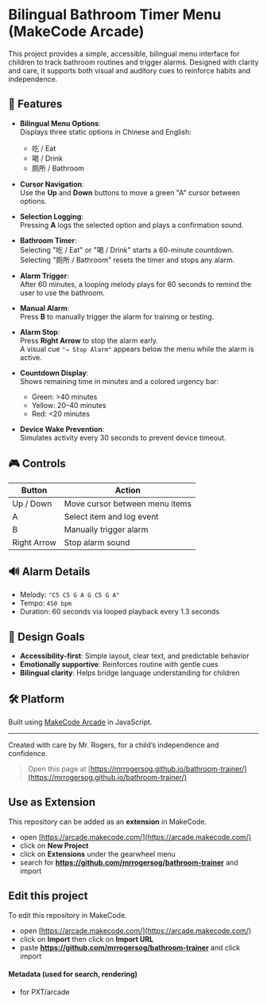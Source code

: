 # Bilingual Bathroom Timer Menu (MakeCode Arcade)

This project provides a simple, accessible, bilingual menu interface for children to track bathroom routines and trigger alarms. Designed with clarity and care, it supports both visual and auditory cues to reinforce habits and independence.

## 🧩 Features

- **Bilingual Menu Options**:  
  Displays three static options in Chinese and English:
  - 吃 / Eat
  - 喝 / Drink
  - 厕所 / Bathroom

- **Cursor Navigation**:  
  Use the **Up** and **Down** buttons to move a green "A" cursor between options.

- **Selection Logging**:  
  Pressing **A** logs the selected option and plays a confirmation sound.

- **Bathroom Timer**:  
  Selecting "吃 / Eat" or "喝 / Drink" starts a 60-minute countdown.  
  Selecting "厕所 / Bathroom" resets the timer and stops any alarm.

- **Alarm Trigger**:  
  After 60 minutes, a looping melody plays for 60 seconds to remind the user to use the bathroom.

- **Manual Alarm**:  
  Press **B** to manually trigger the alarm for training or testing.

- **Alarm Stop**:  
  Press **Right Arrow** to stop the alarm early.  
  A visual cue `"→ Stop Alarm"` appears below the menu while the alarm is active.

- **Countdown Display**:  
  Shows remaining time in minutes and a colored urgency bar:
  - Green: >40 minutes
  - Yellow: 20–40 minutes
  - Red: <20 minutes

- **Device Wake Prevention**:  
  Simulates activity every 30 seconds to prevent device timeout.

## 🎮 Controls

| Button        | Action                          |
|---------------|----------------------------------|
| Up / Down     | Move cursor between menu items   |
| A             | Select item and log event        |
| B             | Manually trigger alarm           |
| Right Arrow   | Stop alarm sound                 |

## 🔊 Alarm Details

- Melody: `"C5 C5 G A G C5 G A"`  
- Tempo: `450 bpm`  
- Duration: 60 seconds via looped playback every 1.3 seconds

## 🧠 Design Goals

- **Accessibility-first**: Simple layout, clear text, and predictable behavior
- **Emotionally supportive**: Reinforces routine with gentle cues
- **Bilingual clarity**: Helps bridge language understanding for children

## 🛠 Platform

Built using [MakeCode Arcade](https://arcade.makecode.com/) in JavaScript.

---

Created with care by Mr. Rogers, for a child’s independence and confidence. 

> Open this page at [https://mrrogersog.github.io/bathroom-trainer/](https://mrrogersog.github.io/bathroom-trainer/)

## Use as Extension

This repository can be added as an **extension** in MakeCode.

* open [https://arcade.makecode.com/](https://arcade.makecode.com/)
* click on **New Project**
* click on **Extensions** under the gearwheel menu
* search for **https://github.com/mrrogersog/bathroom-trainer** and import

## Edit this project

To edit this repository in MakeCode.

* open [https://arcade.makecode.com/](https://arcade.makecode.com/)
* click on **Import** then click on **Import URL**
* paste **https://github.com/mrrogersog/bathroom-trainer** and click import

#### Metadata (used for search, rendering)

* for PXT/arcade
<script src="https://makecode.com/gh-pages-embed.js"></script><script>makeCodeRender("{{ site.makecode.home_url }}", "{{ site.github.owner_name }}/{{ site.github.repository_name }}");</script>

